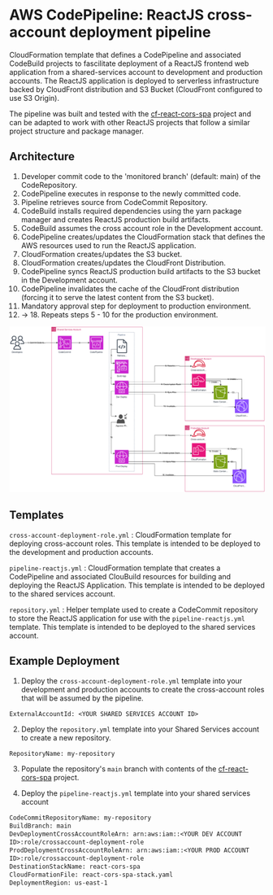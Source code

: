 # AWS CodePipeline: ReactJS cross-account deployment pipeline

CloudFormation template that defines a CodePipeline and associated CodeBuild projects to fascilitate deployment of a ReactJS frontend web application from a shared-services account to development and production accounts.
The ReactJS application is deployed to serverless infrastructure backed by CloudFront distribution and S3 Bucket (CloudFront configured to use S3 Origin).

The pipeline was built and tested with the [cf-react-cors-spa](https://github.com/AydanBedingham/cf-react-cors-spa) project and can be adapted to work with other ReactJS projects that follow a similar project structure and package manager.

## Architecture
1. Developer commit code to the 'monitored branch' (default: main) of the CodeRepository.
2. CodePipeline executes in response to the newly committed code.
3. Pipeline retrieves source from CodeCommit Repository.
4. CodeBuild installs required dependencies using the yarn package manager and creates ReactJS production build artifacts.
5. CodeBuild assumes the cross account role in the Development account.
6. CodePipeline creates/updates the CloudFormation stack that defines the AWS resources used to run the ReactJS application.
7. CloudFormation creates/updates the S3 bucket.
8. CloudFormation creates/updates the CloudFront Distribution.
9. CodePipeline syncs ReactJS production build artifacts to the S3 bucket in the Development account.
10. CodePipeline invalidates the cache of the CloudFront distribution (forcing it to serve the latest content from the S3 bucket).
11. Mandatory approval step for deployment to production environment.
12. -> 18. Repeats steps 5 - 10 for the production environment.

![Screenshot](res/ReactJS-CodeDeploy-Pipeline.drawio.svg?raw=true)


## Templates
`cross-account-deployment-role.yml` : CloudFormation template for deploying cross-account roles. This template is intended to be deployed to the development and production accounts.

`pipeline-reactjs.yml` : CloudFormation template that creates a CodePipeline and associated ClouBuild resources for building and deploying the ReactJS Application. This template is intended to be deployed to the shared services account.

`repository.yml` : Helper template used to create a CodeCommit repository to store the ReactJS application for use with the `pipeline-reactjs.yml` template. This template is intended to be deployed to the shared services account.

## Example Deployment

1. Deploy the `cross-account-deployment-role.yml` template into your development and production accounts to create the cross-account roles that will be assumed by the pipeline.
```
ExternalAccountId: <YOUR SHARED SERVICES ACCOUNT ID>
```

2. Deploy the `repository.yml` template into your Shared Services account to create a new repository.
```
RepositoryName: my-repository
```

3. Populate the repository's `main` branch with contents of the [cf-react-cors-spa](https://github.com/AydanBedingham/cf-react-cors-spa) project.

3. Deploy the `pipeline-reactjs.yml` template into your shared services account
```
CodeCommitRepositoryName: my-repository
BuildBranch: main
DevDeploymentCrossAccountRoleArn: arn:aws:iam::<YOUR DEV ACCOUNT ID>:role/crossaccount-deployment-role
ProdDeploymentCrossAccountRoleArn: arn:aws:iam::<YOUR PROD ACCOUNT ID>:role/crossaccount-deployment-role
DestinationStackName: react-cors-spa
CloudFormationFile: react-cors-spa-stack.yaml
DeploymentRegion: us-east-1
```
